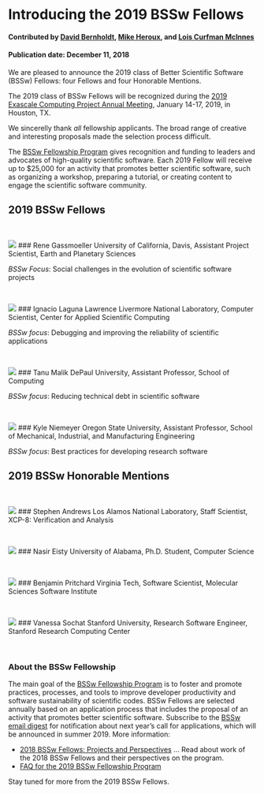 # Introducing the 2019 BSSw Fellows

#### Contributed by [David Bernholdt](https://github.com/bernhold " David Bernholdt GitHub Profile"), [Mike Heroux](https://github.com/maherou "Mike Heroux GitHub Profile"), and [Lois Curfman McInnes](https://github.com/curfman "Lois Curfman McInnes GitHub Profile") 

#### Publication date: December 11, 2018

We are pleased to announce the 2019 class of Better Scientific Software (BSSw) Fellows: four Fellows and four Honorable Mentions.

The 2019 class of BSSw Fellows will be recognized during the [2019 Exascale Computing Project Annual Meeting](https://www.ecpannualmeeting.com), January 14-17, 2019, in Houston, TX.  

We sincerelly thank _all_ fellowship applicants. The broad range of creative and interesting proposals made the selection process difficult.

The [BSSw Fellowship Program](https://bssw.io/fellowship) gives recognition and funding to leaders and advocates of high-quality scientific software. Each 2019 Fellow will receive up to $25,000 for an activity that promotes better scientific software, such as organizing a workshop, preparing a tutorial, or creating content to engage the scientific software community.  


## 2019 BSSw Fellows
<p>&nbsp;</p>

<img src='https://github.com/betterscientificsoftware/images/raw/master/Blog_1218_Fell_gassmoeller_rene.jpg' class='logo' />
### Rene Gassmoeller
University of California, Davis, Assistant Project Scientist, Earth and Planetary Sciences

_BSSw Focus_: Social challenges in the evolution of scientific software projects

<p>&nbsp;</p>
<img src='https://github.com/betterscientificsoftware/images/raw/master/Blog_1218_Fell_laguna_ignacio.jpg' class='logo' />
### Ignacio Laguna
Lawrence Livermore National Laboratory, Computer Scientist, Center for Applied Scientific Computing

_BSSw focus_: Debugging and improving the reliability of scientific applications

<p>&nbsp;</p>
<img src='https://github.com/betterscientificsoftware/images/raw/master/Blog_1218_Fell_malik_tanu.jpg' class='logo' />
### Tanu Malik</b>     
DePaul University, Assistant Professor, School of Computing

_BSSw focus_: Reducing technical debt in scientific software

<p>&nbsp;</p>
<img src='https://github.com/betterscientificsoftware/images/raw/master/Blog_1218_Fell_niemeyer_kyle.jpg' class='logo' />
### Kyle Niemeyer
Oregon State University, Assistant Professor, School of Mechanical, Industrial, and Manufacturing Engineering 

_BSSw focus_: Best practices for developing research software

## 2019 BSSw Honorable Mentions
<p>&nbsp;</p>

<img src='https://github.com/betterscientificsoftware/images/raw/master/Blog_1218_HM_andrews_stephen.jpg' class='logo' />
### Stephen Andrews 
Los Alamos National Laboratory, Staff Scientist, XCP-8: Verification and Analysis 
<p>&nbsp;</p>

<img src='https://github.com/betterscientificsoftware/images/raw/master/Blog_1218_HM_uddinEisty_nasir.jpg' class='logo' />
### Nasir Eisty
University of Alabama, Ph.D. Student, Computer Science
<p>&nbsp;</p>

<img src='https://github.com/betterscientificsoftware/images/raw/master/Blog_1218_HM_prichard_benjamin.jpg' class='logo' />
### Benjamin Pritchard
Virginia Tech, Software Scientist, Molecular Sciences Software Institute
<p>&nbsp;</p>

<img src='https://github.com/betterscientificsoftware/images/raw/master/Blog_1218_HM_sochat_vanessa.jpg' class='logo' />
### Vanessa Sochat
Stanford University, Research Software Engineer, Stanford Research Computing Center
<p>&nbsp;</p>

### About the BSSw Fellowship
The main goal of the [BSSw Fellowship Program](https://bssw.io/fellowship) is to foster and promote practices, processes, and tools to improve developer productivity and software sustainability of scientific codes. BSSw Fellows are selected annually based on an application process that includes the proposal of an activity that promotes better scientific software. Subscribe to the [BSSw email digest](https://bssw.io/pages/receive-our-email-digest) for notification about next year’s call for applications, which will be announced in summer 2019.  More information:

- [2018 BSSw Fellows: Projects and Perspectives](https://bssw.io/resources/bssw-fellows-2018-projects-and-perspectives) ... Read about work of the 2018 BSSw Fellows and their perspectives on the program.
- [FAQ for the 2019 BSSw Fellowship Program](https://bssw.io/resources/bssw-fellowship-program-faq-2019) 

Stay tuned for more from the 2019 BSSw Fellows. 

<!---
Publish: preview
RSS Update: 2018-12-11
Categories: collaboration
Topics: projects and organizations
Tags: bssw-article
Level: 2
Prerequisites: default
Aggregate: none
--->
